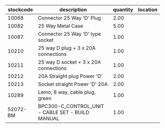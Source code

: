 |stockcode|description|quantity|location|
|---------|-----------|--------|--------|
|10068|Connector 25 Way 'D' Plug|2.00||
|10082|25 Way Metal Case|5.00||
|10087|Connector 25 Way 'D' type socket|1.00||
|10210|25 way D plug + 3 x 20A connections|1.00||
|10211|25 way D socket + 3 x 20A connections|1.00||
|10212|20A Straight plug Power 'D'|2.00||
|10213|Socket straight Power 'D' 20A|2.00||
|10289|Lemo, 8 way, cable plug, green|1.00||
|52072-BM|BPC300-C_CONTROL_UNIT - CABLE SET - BUILD MANUAL|1.00||
